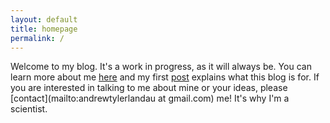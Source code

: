 ```yaml
---
layout: default
title: homepage
permalink: /
---
```


Welcome to my blog. It's a work in progress, as it will always be. You can learn more about me [here](/about.md) and my first [post](/_posts/2024-06-02-welcome.md) explains what this blog is for. If you are interested in talking to me about mine or your ideas, please [contact](mailto:andrewtylerlandau at gmail.com) me! It's why I'm a scientist.

